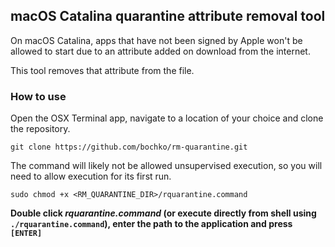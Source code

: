 ## macOS Catalina quarantine attribute removal tool

On macOS Catalina, apps that have not been signed by Apple won't be allowed to start due to an attribute added on download from the internet.

This tool removes that attribute from the file.

### How to use
Open the OSX Terminal app, navigate to a location of your choice and clone the repository.
```
git clone https://github.com/bochko/rm-quarantine.git
```
The command will likely not be allowed unsupervised execution, so you will need to allow execution for its first run.
```
sudo chmod +x <RM_QUARANTINE_DIR>/rquarantine.command
```
**Double click *rquarantine.command* (or execute directly from shell using `./rquarantine.command`), enter the path to the application and press `[ENTER]`**
